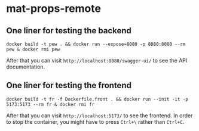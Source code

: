 # mat-props-remote

## One liner for testing the backend

```console
docker build -t pew . && docker run --expose=8080 -p 8080:8080 --rm pew & docker rmi pew
```

After that you can visit `http://localhost:8080/swagger-ui/` to see the API documentation.

## One liner for testing the frontend

```console
docker build -t fr -f Dockerfile.front . && docker run --init -it -p 5173:5173 --rm fr & docker rmi fr
```

After that you can visit `http://localhost:5173/` to see the frontend. In order to stop the container, you might have to press `Ctrl+\` rather than `Ctrl+C`.
